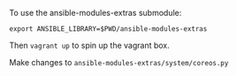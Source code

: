 To use the ansible-modules-extras submodule:

```
export ANSIBLE_LIBRARY=$PWD/ansible-modules-extras
```

Then `vagrant up` to spin up the vagrant box.

Make changes to `ansible-modules-extras/system/coreos.py`
